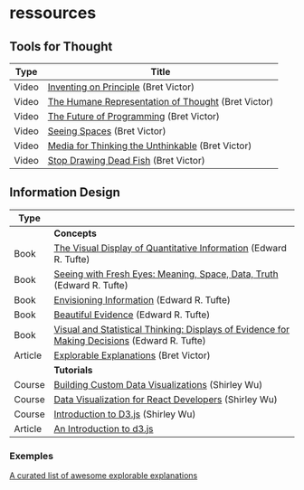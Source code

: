 # ressources

## Tools for Thought
|Type | Title |
| --- | --- |
| Video | [Inventing on Principle](https://www.youtube.com/watch?v=PUv66718DII) (Bret Victor)|
| Video | [The Humane Representation of Thought](https://www.youtube.com/watch?v=agOdP2Bmieg) (Bret Victor)|
| Video | [The Future of Programming](https://www.youtube.com/watch?v=8pTEmbeENF4) (Bret Victor)|
| Video | [Seeing Spaces](https://www.youtube.com/watch?v=klTjiXjqHrQ) (Bret Victor)|
| Video | [Media for Thinking the Unthinkable](https://www.youtube.com/watch?v=oUaOucZRlmE) (Bret Victor)|
| Video | [Stop Drawing Dead Fish](https://www.youtube.com/watch?v=ZfytHvgHybA&t) (Bret Victor)|

## Information Design
| Type |   |
| --- |---|
|| <b>Concepts</b>|
|Book|  [The Visual Display of Quantitative Information](https://www.amazon.com/Visual-Display-Quantitative-Information/dp/0961392142/) (Edward R. Tufte)|
|Book| [Seeing with Fresh Eyes: Meaning, Space, Data, Truth](https://www.amazon.com/Seeing-Fresh-Eyes-Meaning-Space/dp/1930824009) (Edward R. Tufte)|
|Book| [Envisioning Information](https://www.amazon.com/Envisioning-Information-Edward-R-Tufte/dp/0961392118) (Edward R. Tufte)|
|Book| [Beautiful Evidence](https://www.amazon.com/Beautiful-Evidence-Edward-R-Tufte/dp/0961392177) (Edward R. Tufte) |
|Book| [Visual and Statistical Thinking: Displays of Evidence for Making Decisions](https://www.amazon.com/Visual-Statistical-Thinking-Displays-Decisions/dp/0961392134) (Edward R. Tufte)|
|Article| [Explorable Explanations](http://worrydream.com/ExplorableExplanations/) (Bret Victor)|
|| <b>Tutorials</b>|
|Course|  [Building Custom Data Visualizations](https://frontendmasters.com/courses/d3-js-custom-charts/) (Shirley Wu)|
|Course|  [Data Visualization for React Developers](https://frontendmasters.com/courses/d3-js-react/) (Shirley Wu)|
|Course|  [Introduction to D3.js](https://frontendmasters.com/courses/d3/) (Shirley Wu)|
| Article | [An Introduction to d3.js](https://shirleywu.studio/d3intro/)|



### Exemples
[A curated list of awesome explorable explanations](https://github.com/blob42/awesome-explorables)
